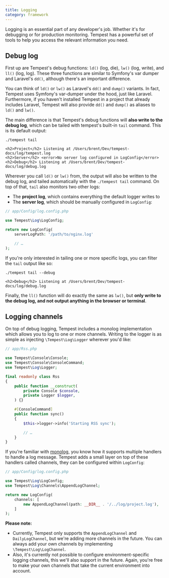 ```yaml
---
title: Logging
category: framework
---
```


Logging is an essential part of any developer's job. Whether it's for debugging or for production monitoring. Tempest has a powerful set of tools to help you access the relevant information you need.

## Debug log

First up are Tempest's debug functions: `ld()` (log, die), `lw()` (log, write), and `ll()` (log, log). These three functions are similar to Symfony's var dumper and Laravel's `dd()`, although there's an important difference.

You can think of `ld()` or `lw()` as Laravel's `dd()` and `dump()` variants. In fact, Tempest uses Symfony's var-dumper under the hood, just like Laravel. Furthermore, if you haven't installed Tempest in a project that already includes Laravel, Tempest will also provide `dd()` and `dump()` as aliases to `ld()` and `lw()`.

The main difference is that Tempest's debug functions will **also write to the debug log**, which can be tailed with tempest's built-in `tail` command. This is its default output:

```console
./tempest tail

<h2>Project</h2> Listening at /Users/brent/Dev/tempest-docs/log/tempest.log
<h2>Server</h2> <error>No server log configured in LogConfig</error>
<h2>Debug</h2> Listening at /Users/brent/Dev/tempest-docs/log/debug.log
```

Wherever you call `ld()` or `lw()` from, the output will also be written to the debug log, and tailed automatically with the `./tempest tail` command. On top of that, `tail` also monitors two other logs:

- The **project log**, which contains everything the default logger writes to
- The **server log**, which should be manually configured in `LogConfig`:

```php
// app/Config/log.config.php

use Tempest\Log\LogConfig;

return new LogConfig(
    serverLogPath: '/path/to/nginx.log'

    // …
);
```

If you're only interested in tailing one or more specific logs, you can filter the `tail` output like so:

```console
./tempest tail --debug

<h2>Debug</h2> Listening at /Users/brent/Dev/tempest-docs/log/debug.log
```

Finally, the `ll()` function will do exactly the same as `lw()`, but **only write to the debug log, and not output anything in the browser or terminal**.

## Logging channels

On top of debug logging, Tempest includes a monolog implementation which allows you to log to one or more channels. Writing to the logger is as simple as injecting `\Tempest\Log\Logger` wherever you'd like:

```php
// app/Rss.php

use Tempest\Console\Console;
use Tempest\Console\ConsoleCommand;
use Tempest\Log\Logger;

final readonly class Rss
{
    public function __construct(
        private Console $console,
        private Logger $logger,
    ) {}

    #[ConsoleCommand]
    public function sync()
    {
        $this->logger->info('Starting RSS sync');

        // …
    }
}
```

If you're familiar with [monolog](https://seldaek.github.io/monolog/), you know how it supports multiple handlers to handle a log message. Tempest adds a small layer on top of these handlers called channels, they  can be configured within `LogConfig`:

```php
// app/Config/log.config.php

use Tempest\Log\LogConfig;
use Tempest\Log\Channels\AppendLogChannel;

return new LogConfig(
    channels: [
        new AppendLogChannel(path: __DIR__ . '/../log/project.log'),
    ]
);
```

**Please note:**

- Currently, Tempest only supports the `AppendLogChannel` and `DailyLogChannel`, but we're adding more channels in the future. You can always add your own channels by implementing `\Tempest\Log\LogChannel`.
- Also, it's currently not possible to configure environment-specific logging channels, this we'll also support in the future. Again, you're free to make your own channels that take the current environment into account.
